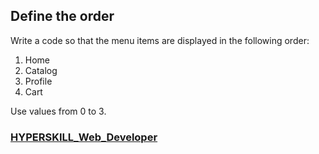 ## Define the order

Write a code so that the menu items are displayed in the following order:

1. Home
2. Catalog
3. Profile
4. Cart

Use values from 0 to 3.

### [HYPERSKILL_Web_Developer](https://github.com/kakanew/HYPERSKILL_Web_Developer)

